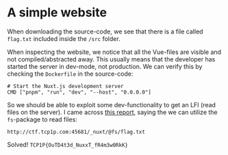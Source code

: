 # A simple website

When downloading the source-code, we see that there is a file called `flag.txt` included inside the `/src` folder.

When inspecting the website, we notice that all the Vue-files are visible and not compiled/abstracted away. This usually means that the developer has started the server in dev-mode, not production. We can verify this by checking the `Dockerfile` in the source-code:

```docker
# Start the Nuxt.js development server
CMD ["pnpm", "run", "dev", "--host", "0.0.0.0"]
```

So we should be able to exploit some dev-functionality to get an LFI (read files on the server). I came across [this report](https://huntr.dev/bounties/4849af83-450c-435e-bc0b-71705f5be440/), saying the we can utilize the `fs`-package to read files:

```docker
http://ctf.tcp1p.com:45681/_nuxt/@fs/flag.txt
```

Solved! `TCP1P{OuTD4t3d_NuxxT_fR4m3w0RkK}`